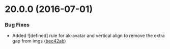 <a name="20.0.0"></a>
# 20.0.0 (2016-07-01)


### Bug Fixes

* Added ![defined] rule for ak-avatar and vertical align to remove the extra gap from imgs ([bec42ab](https://aui-team-bot/https://bitbucket.org/atlassian/atlaskit-spike/commits/bec42ab))



